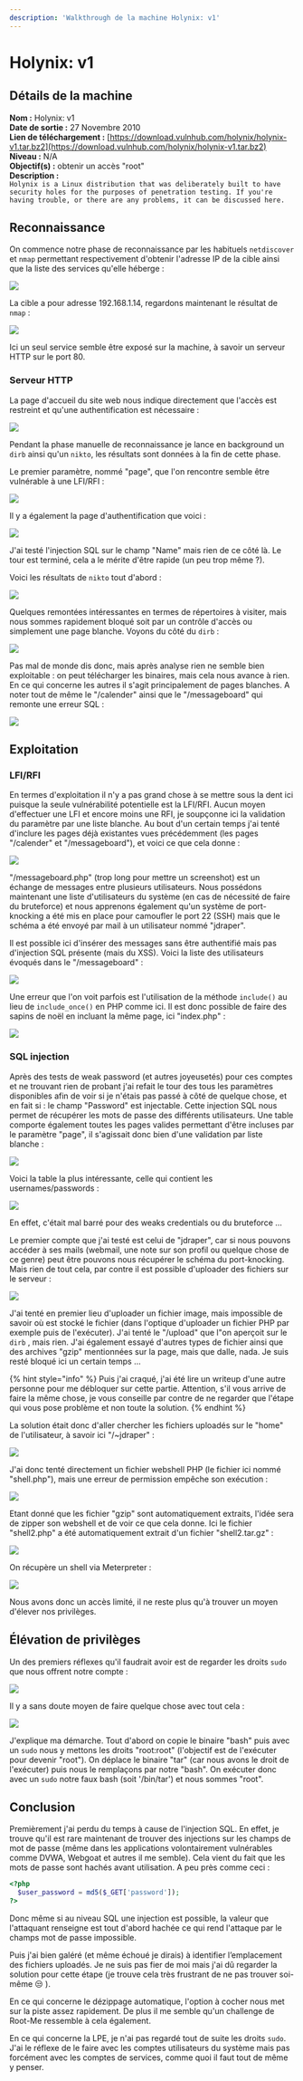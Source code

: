 ```yaml
---
description: 'Walkthrough de la machine Holynix: v1'
---
```


# Holynix: v1

## Détails de la machine

**Nom :** Holynix: v1  
**Date de sortie :** 27 Novembre 2010  
**Lien de téléchargement :** [https://download.vulnhub.com/holynix/holynix-v1.tar.bz2](https://download.vulnhub.com/holynix/holynix-v1.tar.bz2)  
**Niveau :** N/A  
**Objectif\(s\) :** obtenir un accès "root"  
**Description :**   
`Holynix is a Linux distribution that was deliberately built to have security holes for the purposes of penetration testing. If you're having trouble, or there are any problems, it can be discussed here.`

## Reconnaissance

On commence notre phase de reconnaissance par les habituels `netdiscover` et `nmap` permettant respectivement d'obtenir l'adresse IP de la cible ainsi que la liste des services qu'elle héberge : 

![](../../../.gitbook/assets/ce120cc22ae2db6140a29db4a23414f1.png)

La cible a pour adresse 192.168.1.14, regardons maintenant le résultat de `nmap` :

![](../../../.gitbook/assets/1c76fcd47807677f85ff76bd90368fa2.png)

Ici un seul service semble être exposé sur la machine, à savoir un serveur HTTP sur le port 80.

### Serveur HTTP

La page d'accueil du site web nous indique directement que l'accès est restreint et qu'une authentification est nécessaire :

![](../../../.gitbook/assets/91e979be59d0303b355f3ad3af8e2a19.png)

Pendant la phase manuelle de reconnaissance je lance en background un `dirb` ainsi qu'un `nikto`, les résultats sont données à la fin de cette phase.

Le premier paramètre, nommé "page", que l'on rencontre semble être vulnérable à une LFI/RFI :

![](../../../.gitbook/assets/1afcf58537b1b14ad61d8de0dcf130a4.png)

Il y a également la page d'authentification que voici :

![](../../../.gitbook/assets/32e263150bd3945da4a35c7082e88dbe.png)

J'ai testé l'injection SQL sur le champ "Name" mais rien de ce côté là. Le tour est terminé, cela a le mérite d'être rapide \(un peu trop même ?\).

Voici les résultats de `nikto` tout d'abord :

![](../../../.gitbook/assets/f9e5082c458b8eee15c453593602bb16.png)

Quelques remontées intéressantes en termes de répertoires à visiter, mais nous sommes rapidement bloqué soit par un contrôle d'accès ou simplement une page blanche. Voyons du côté du `dirb` :

![](../../../.gitbook/assets/fb72a0f5558890d06dfb0b2d58be50ff.png)

Pas mal de monde dis donc, mais après analyse rien ne semble bien exploitable : on peut télécharger les binaires, mais cela nous avance à rien. En ce qui concerne les autres il s'agit principalement de pages blanches. A noter tout de même le "/calender" ainsi que le "/messageboard" qui remonte une erreur SQL :

![](../../../.gitbook/assets/27bbcb09ce50d1a9683549ce02a8588e.png)

## Exploitation

### LFI/RFI

En termes d'exploitation il n'y a pas grand chose à se mettre sous la dent ici puisque la seule vulnérabilité potentielle est la LFI/RFI. Aucun moyen d'effectuer une LFI et encore moins une RFI, je soupçonne ici la validation du paramètre par une liste blanche. Au bout d'un certain temps j'ai tenté d'inclure les pages déjà existantes vues précédemment \(les pages "/calender" et "/messageboard"\), et voici ce que cela donne :

![](../../../.gitbook/assets/7b8812c9e97c5285a9edca2da11aed27.png)

"/messageboard.php" \(trop long pour mettre un screenshot\) est un échange de messages entre plusieurs utilisateurs. Nous possédons maintenant une liste d'utilisateurs du système \(en cas de nécessité de faire du bruteforce\) et nous apprenons également qu'un système de port-knocking a été mis en place pour camoufler le port 22 \(SSH\) mais que le schéma a été envoyé par mail à un utilisateur nommé "jdraper".

Il est possible ici d'insérer des messages sans être authentifié mais pas d'injection SQL présente \(mais du XSS\). Voici la liste des utilisateurs évoqués dans le "/messageboard" :

![](../../../.gitbook/assets/a2340f0e52f1bcefa514b6be74b269a0.png)

Une erreur que l'on voit parfois est l'utilisation de la méthode `include()` au lieu de `include_once()` en PHP comme ici. Il est donc possible de faire des sapins de noël en incluant la même page, ici "index.php" :

![](../../../.gitbook/assets/ec19b2fc3a16212ddbef926208ad6e8a.png)

### SQL injection

Après des tests de weak password \(et autres joyeusetés\) pour ces comptes et ne trouvant rien de probant j'ai refait le tour des tous les paramètres disponibles afin de voir si je n'étais pas passé à côté de quelque chose, et en fait si : le champ "Password" est injectable. Cette injection SQL nous permet de récupérer les mots de passe des différents utilisateurs. Une table comporte également toutes les pages valides permettant d'être incluses par le paramètre "page", il s'agissait donc bien d'une validation par liste blanche :

![](../../../.gitbook/assets/4f13a038549520d70468dc13a0cd11a6.png)

Voici la table la plus intéressante, celle qui contient les usernames/passwords :

![](../../../.gitbook/assets/533b624a80ff399e072c93636ce41c41.png)

En effet, c'était mal barré pour des weaks credentials ou du bruteforce ...

Le premier compte que j'ai testé est celui de "jdraper", car si nous pouvons accéder à ses mails \(webmail, une note sur son profil ou quelque chose de ce genre\) peut être pouvons nous récupérer le schéma du port-knocking. Mais rien de tout cela, par contre il est possible d'uploader des fichiers sur le serveur :

![](../../../.gitbook/assets/7cb8f33ab0229ac555bf147ef00dbfe7.png)

J'ai tenté en premier lieu d'uploader un fichier image, mais impossible de savoir où est stocké le fichier \(dans l'optique d'uploader un fichier PHP par exemple puis de l'exécuter\). J'ai tenté le "/upload" que l"on aperçoit sur le `dirb` , mais rien. J'ai également essayé d'autres types de fichier ainsi que des archives "gzip" mentionnées sur la page, mais que dalle, nada. Je suis resté bloqué ici un certain temps ...

{% hint style="info" %}
Puis j'ai craqué, j'ai été lire un writeup d'une autre personne pour me débloquer sur cette partie. Attention, s'il vous arrive de faire la même chose, je vous conseille par contre de ne regarder que l'étape qui vous pose problème et non toute la solution.
{% endhint %}

La solution était donc d'aller chercher les fichiers uploadés sur le "home" de l'utilisateur, à savoir ici "/~jdraper" :

![](../../../.gitbook/assets/c5318fa0197d8e77e7e852f75dd8d813.png)

J'ai donc tenté directement un fichier webshell PHP \(le fichier ici nommé "shell.php"\), mais une erreur de permission empêche son exécution :

![](../../../.gitbook/assets/1c899b5016a3d711ce2cef883219e76c.png)

Etant donné que les fichier "gzip" sont automatiquement extraits, l'idée sera de zipper son webshell et de voir ce que cela donne. Ici le fichier "shell2.php" a été automatiquement extrait d'un fichier "shell2.tar.gz" :

![](../../../.gitbook/assets/44e1531db16a64e03cbfc59a839ce1c3.png)

On récupère un shell via Meterpreter :

![](../../../.gitbook/assets/836bc15650daa41fed4a976002f9d7ba.png)

Nous avons donc un accès limité, il ne reste plus qu'à trouver un moyen d'élever nos privilèges.

## Élévation de privilèges

Un des premiers réflexes qu'il faudrait avoir est de regarder les droits `sudo` que nous offrent notre compte :

![](../../../.gitbook/assets/05fb6b86f8d06136602e3123e4d50cd8.png)

Il y a sans doute moyen de faire quelque chose avec tout cela :

![](../../../.gitbook/assets/b6890787565939effa6fca6d41e63874.png)

J'explique ma démarche. Tout d'abord on copie le binaire "bash" puis avec un `sudo` nous y mettons les droits "root:root" \(l'objectif est de l'exécuter pour devenir "root"\). On déplace le binaire "tar" \(car nous avons le droit de l'exécuter\) puis nous le remplaçons par notre "bash". On exécuter donc avec un `sudo` notre faux bash \(soit '/bin/tar'\) et nous sommes "root".

## Conclusion

Premièrement j'ai perdu du temps à cause de l'injection SQL. En effet, je trouve qu'il est rare maintenant de trouver des injections sur les champs de mot de passe \(même dans les applications volontairement vulnérables comme DVWA, Webgoat et autres il me semble\). Cela vient du fait que les mots de passe sont hachés avant utilisation. A peu près comme ceci :

```php
<?php
  $user_password = md5($_GET['password']);
?>
```

Donc même si au niveau SQL une injection est possible, la valeur que l'attaquant renseigne est tout d'abord hachée ce qui rend l'attaque par le champs mot de passe impossible.

Puis j'ai bien galéré \(et même échoué je dirais\) à identifier l’emplacement des fichiers uploadés. Je ne suis pas fier de moi mais j'ai dû regarder la solution pour cette étape \(je trouve cela très frustrant de ne pas trouver soi-même 😒 \). 

En ce qui concerne le dézippage automatique, l'option à cocher nous met sur la piste assez rapidement. De plus il me semble qu'un challenge de Root-Me ressemble à cela également.

En ce qui concerne la LPE, je n'ai pas regardé tout de suite les droits `sudo`. J'ai le réflexe de le faire avec les comptes utilisateurs du système mais pas forcément avec les comptes de services, comme quoi il faut tout de même y penser.

